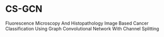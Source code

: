 # CS-GCN
Fluorescence Microscopy And Histopathology Image Based Cancer Classification Using Graph Convolutional Network With Channel Splitting

